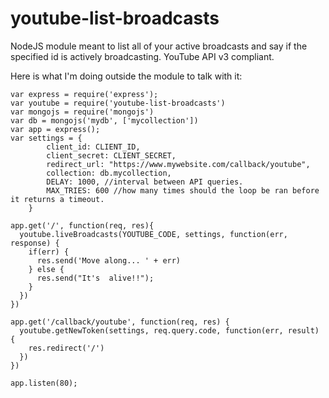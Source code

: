 # youtube-list-broadcasts
NodeJS module meant to list all of your active broadcasts and say if the specified id is actively broadcasting. YouTube API v3 compliant.

Here is what I'm doing outside the module to talk with it:

    var express = require('express');
    var youtube = require('youtube-list-broadcasts')
    var mongojs = require('mongojs')
    var db = mongojs('mydb', ['mycollection'])
    var app = express();
    var settings = {
			client_id: CLIENT_ID,
			client_secret: CLIENT_SECRET,
			redirect_url: "https://www.mywebsite.com/callback/youtube",
			collection: db.mycollection,
			DELAY: 1000, //interval between API queries.
			MAX_TRIES: 600 //how many times should the loop be ran before it returns a timeout.
		}

    app.get('/', function(req, res){
      youtube.liveBroadcasts(YOUTUBE_CODE, settings, function(err, response) {
        if(err) {
          res.send('Move along... ' + err)	
        } else {
          res.send("It's  alive!!");
        }
      })
    })

    app.get('/callback/youtube', function(req, res) {
      youtube.getNewToken(settings, req.query.code, function(err, result) {
        res.redirect('/')
      })
    })

    app.listen(80);
